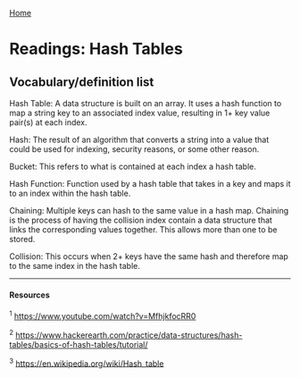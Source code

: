 [Home](README.md)
 
# Readings: Hash Tables
 
## Vocabulary/definition list

Hash Table: A data structure is built on an array. It uses a hash function to map a string key to an associated index value, resulting in 1+ key value pair(s) at each index. 

Hash: The result of an algorithm that converts a string into a value that could be used for indexing, security reasons, or some other reason.

Bucket: This refers to what is contained at each index a hash table.

Hash Function: Function used by a hash table that takes in a key and maps it to an index within the hash table.
 
Chaining: Multiple keys can hash to the same value in a hash map. Chaining is the process of having the collision index contain a data structure that links the corresponding values together. This allows more than one to be stored.

Collision: This occurs when 2+ keys have the same hash and therefore map to the same index in the hash table.

---------------
 
#### Resources
 
<sup>1</sup> https://www.youtube.com/watch?v=MfhjkfocRR0

<sup>2</sup> https://www.hackerearth.com/practice/data-structures/hash-tables/basics-of-hash-tables/tutorial/

<sup>3</sup> https://en.wikipedia.org/wiki/Hash_table

